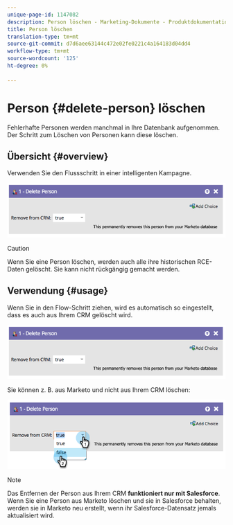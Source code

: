 ```yaml
---
unique-page-id: 1147082
description: Person löschen - Marketing-Dokumente - Produktdokumentation
title: Person löschen
translation-type: tm+mt
source-git-commit: d7d6aee63144c472e02fe0221c4a164183d04dd4
workflow-type: tm+mt
source-wordcount: '125'
ht-degree: 0%

---
```



# Person {#delete-person} löschen

Fehlerhafte Personen werden manchmal in Ihre Datenbank aufgenommen. Der Schritt zum Löschen von Personen kann diese löschen.

## Übersicht {#overview}

Verwenden Sie den Flussschritt in einer intelligenten Kampagne.

![](assets/one-4.png)

>[!CAUTION]
>
>Wenn Sie eine Person löschen, werden auch alle ihre historischen RCE-Daten gelöscht. Sie kann nicht rückgängig gemacht werden.

## Verwendung {#usage}

Wenn Sie in den Flow-Schritt ziehen, wird es automatisch so eingestellt, dass es auch aus Ihrem CRM gelöscht wird.

![](assets/two-4.png)

Sie können z. B. aus Marketo und nicht aus Ihrem CRM löschen:

![](assets/three-3.png)

>[!NOTE]
>
>Das Entfernen der Person aus Ihrem CRM **funktioniert nur mit Salesforce**. Wenn Sie eine Person aus Marketo löschen und sie in Salesforce behalten, werden sie in Marketo neu erstellt, wenn ihr Salesforce-Datensatz jemals aktualisiert wird.

